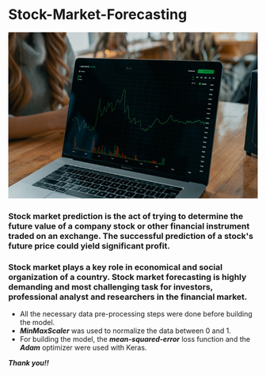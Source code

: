 # Stock-Market-Forecasting

![](stock.jpg)

<h3> Stock market prediction is the act of trying to determine the future value of a company stock or other financial instrument traded on an exchange. The successful prediction of a stock's future price could yield significant profit. </h3> 
<h3> Stock market plays a key role in economical and social organization of a country. Stock market forecasting is highly demanding and most challenging task for investors, professional analyst and researchers in the financial market. </h3>

* All the necessary data pre-processing steps were done before building the model.
* **_MinMaxScaler_** was used to normalize the data between 0 and 1.
* For building the model, the **_mean-squared-error_** loss function and the **_Adam_** optimizer were used with Keras.

_**Thank you!!**_
